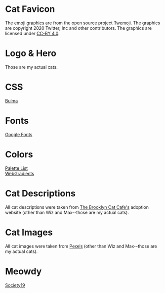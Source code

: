 # Cat Favicon
The [emoji graphics](https://github.com/twitter/twemoji/blob/master/assets/svg/1f431.svg) are from the open source project [Twemoji](https://twemoji.twitter.com/). The graphics are copyright 2020 Twitter, Inc and other contributors. The graphics are licensed under [CC-BY 4.0](https://creativecommons.org/licenses/by/4.0/).
# Logo & Hero
Those are my actual cats.
# CSS
[Bulma](https://bulma.io)
# Fonts
[Google Fonts](https://fonts.google.com)
# Colors
[Palette List](https://palettelist.com)  
[WebGradients](https://webgradients.com/)
# Cat Descriptions
All cat descriptions were taken from [The Brooklyn Cat Cafe's](https://catcafebk.com) adoption website (other than Wiz and Max--those are my actual cats).
# Cat Images
All cat images were taken from [Pexels](https://www.pexels.com/) (other than Wiz and Max--those are my actual cats).
# Meowdy
[Society19](https://i0.wp.com/i.imgur.com/ffxskir.jpg?resize=599%2C867&ssl=1)
